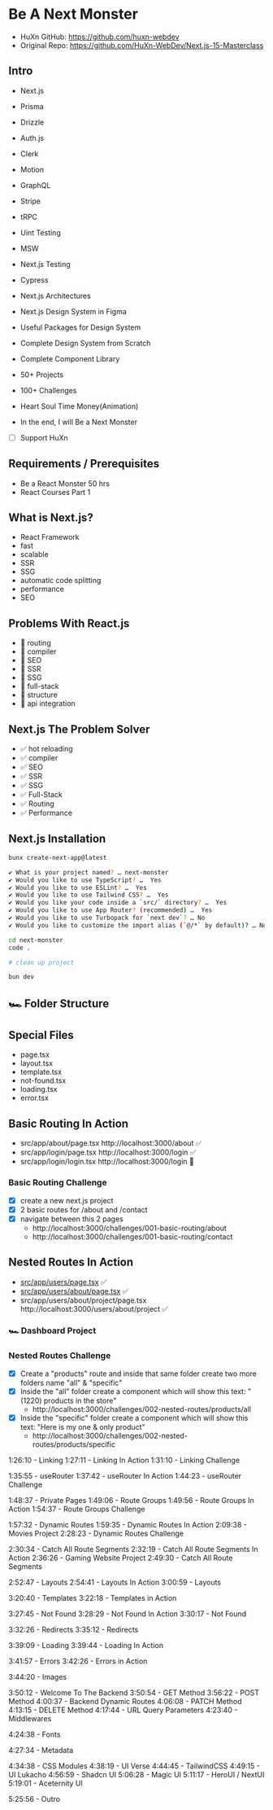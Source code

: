 # Be A Next Monster

- HuXn GitHub: https://github.com/huxn-webdev
- Original Repo: https://github.com/HuXn-WebDev/Next.js-15-Masterclass

## Intro

- Next.js
- Prisma
- Drizzle
- Auth.js
- Clerk
- Motion
- GraphQL
- Stripe
- tRPC
- Uint Testing
- MSW
- Next.js  Testing
- Cypress
- Next.js Architectures
- Next.js Design System in Figma
- Useful Packages for Design System
- Complete Design System from Scratch
- Complete Component Library
- 50+ Projects
- 100+ Challenges

- Heart Soul Time Money(Animation)
- In the end, I will Be a Next Monster
- [ ] Support HuXn

## Requirements / Prerequisites 

- Be a React Monster 50 hrs
- React Courses Part 1

## What is Next.js?

- React Framework
- fast 
- scalable 
- SSR 
- SSG 
- automatic code splitting
- performance
- SEO

## Problems With React.js

- 🚫 routing
- 🚫 compiler
- 🚫 SEO
- 🚫 SSR
- 🚫 SSG
- 🚫 full-stack
- 🚫 structure
- 🚫 api integration

## Next.js The Problem Solver

- ✅ hot reloading
- ✅ compiler
- ✅ SEO
- ✅ SSR
- ✅ SSG
- ✅ Full-Stack
- ✅ Routing
- ✅ Performance

## Next.js Installation

```bash
bunx create-next-app@latest

✔ What is your project named? … next-monster
✔ Would you like to use TypeScript? …  Yes
✔ Would you like to use ESLint? …  Yes
✔ Would you like to use Tailwind CSS? …  Yes
✔ Would you like your code inside a `src/` directory? …  Yes
✔ Would you like to use App Router? (recommended) …  Yes
✔ Would you like to use Turbopack for `next dev`? … No 
✔ Would you like to customize the import alias (`@/*` by default)? … No 

cd next-monster
code .

# clean up project

bun dev
```

## 🏎️ Folder Structure

## Special Files

- page.tsx
- layout.tsx
- template.tsx
- not-found.tsx
- loading.tsx
- error.tsx

## Basic Routing In Action

- src/app/about/page.tsx http://localhost:3000/about ✅
- src/app/login/page.tsx http://localhost:3000/login ✅
- src/app/login/login.tsx http://localhost:3000/login 🚫

### Basic Routing Challenge

- [x] create a new next.js project
- [x] 2 basic routes for /about and /contact
- [x] navigate between this 2 pages 
  - http://localhost:3000/challenges/001-basic-routing/about
  - http://localhost:3000/challenges/001-basic-routing/contact

## Nested Routes In Action

- [src/app/users/page.tsx](http://localhost:3000/users)  ✅
- [src/app/users/about/page.tsx](http://localhost:3000/users/about) ✅
- src/app/users/about/project/page.tsx http://localhost:3000/users/about/project ✅

### 🏎️ Dashboard Project

### Nested Routes Challenge

- [x] Create a "products" route and inside that same folder create two more folders name "all" & "specific"
- [x] Inside the "all" folder create a component which will show this text: "(1220) products in the store"
  - http://localhost:3000/challenges/002-nested-routes/products/all
- [x] Inside the "specific" folder create a component which will show this text: "Here is my one & only product"
  - http://localhost:3000/challenges/002-nested-routes/products/specific

1:26:10 - Linking
1:27:11 - Linking In Action
1:31:10 - Linking Challenge

1:35:55 - useRouter
1:37:42 - useRouter In Action
1:44:23 - useRouter Challenge

1:48:37 - Private Pages
1:49:06 - Route Groups
1:49:56 - Route Groups In Action
1:54:37 - Route Groups Challenge

1:57:32 - Dynamic Routes
1:59:35 - Dynamic Routes In Action
2:09:38 - Movies Project
2:28:23 - Dynamic Routes Challenge

2:30:34 - Catch All Route Segments
2:32:19 - Catch All Route Segments In Action
2:36:26 - Gaming Website Project
2:49:30 - Catch All Route Segments 

2:52:47 - Layouts
2:54:41 - Layouts In Action
3:00:59 - Layouts 

3:20:40 - Templates
3:22:18 - Templates in Action

3:27:45 - Not Found
3:28:29 - Not Found In Action
3:30:17 - Not Found 

3:32:26 - Redirects
3:35:12 - Redirects 

3:39:09 - Loading
3:39:44 - Loading In Action

3:41:57 - Errors
3:42:26 - Errors in Action

3:44:20 - Images

3:50:12 - Welcome To The Backend
3:50:54 - GET Method
3:56:22 - POST Method
4:00:37 - Backend Dynamic Routes
4:06:08 - PATCH Method
4:13:15 - DELETE Method
4:17:44 - URL Query Parameters
4:23:40 - Middlewares

4:24:38 - Fonts

4:27:34 - Metadata

4:34:38 - CSS Modules
4:38:19 - UI Verse
4:44:45 - TailwindCSS
4:49:15 - UI Lukacho
4:56:59 - Shadcn UI
5:06:28 - Magic UI
5:11:17 - HeroUI / NextUI
5:19:01 - Aceternity UI

5:25:56 - Outro